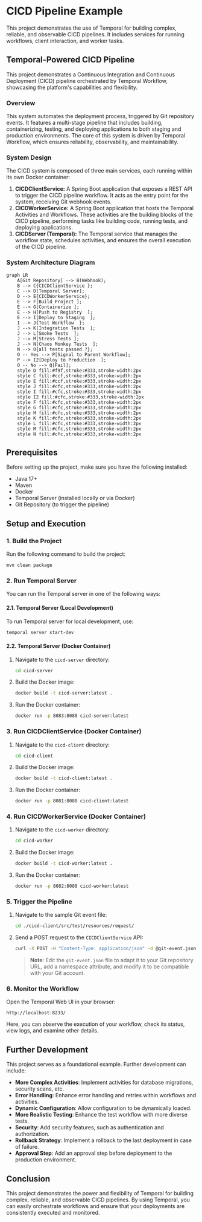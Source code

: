# CICD Pipeline Example

This project demonstrates the use of Temporal for building complex, reliable, and observable CICD pipelines. It includes services for running workflows, client interaction, and worker tasks.

## Temporal-Powered CICD Pipeline

This project demonstrates a Continuous Integration and Continuous Deployment (CICD) pipeline orchestrated by Temporal Workflow, showcasing the platform's capabilities and flexibility.

### Overview

This system automates the deployment process, triggered by Git repository events. It features a multi-stage pipeline that includes building, containerizing, testing, and deploying applications to both staging and production environments. The core of this system is driven by Temporal Workflow, which ensures reliability, observability, and maintainability.

### System Design

The CICD system is composed of three main services, each running within its own Docker container:

1.  **CICDClientService:** A Spring Boot application that exposes a REST API to trigger the CICD pipeline workflow. It acts as the entry point for the system, receiving Git webhook events.
2.  **CICDWorkerService:** A Spring Boot application that hosts the Temporal Activities and Workflows. These activities are the building blocks of the CICD pipeline, performing tasks like building code, running tests, and deploying applications.
3.  **CICDServer (Temporal):** The Temporal service that manages the workflow state, schedules activities, and ensures the overall execution of the CICD pipeline.

### System Architecture Diagram

```mermaid
graph LR
    A[Git Repository] --> B(Webhook);
    B --> C{CICDClientService };
    C --> D[Temporal Server];
    D --> E{CICDWorkerService};
    E --> F[Build Project ];
    E --> G[Containerize ];
    E --> H[Push to Registry  ];
    E --> I[Deploy to Staging  ];
    I --> J{Test Workflow  };
    J --> K[Integration Tests  ];
    J --> L[Smoke Tests  ];
    J --> M[Stress Tests ];
    J --> N[Chaos Monkey Tests  ];
    N --> O{all tests passed ?};
    O -- Yes --> P[Signal to Parent Workflow];
    P --> I2[Deploy to Production  ];
    O -- No --> Q[Fail];
    style D fill:#f9f,stroke:#333,stroke-width:2px
    style C fill:#ccf,stroke:#333,stroke-width:2px
    style E fill:#ccf,stroke:#333,stroke-width:2px
    style J fill:#cfc,stroke:#333,stroke-width:2px
    style I fill:#cfc,stroke:#333,stroke-width:2px
    style I2 fill:#cfc,stroke:#333,stroke-width:2px
    style F fill:#cfc,stroke:#333,stroke-width:2px
    style G fill:#cfc,stroke:#333,stroke-width:2px
    style H fill:#cfc,stroke:#333,stroke-width:2px
    style K fill:#cfc,stroke:#333,stroke-width:2px
    style L fill:#cfc,stroke:#333,stroke-width:2px
    style M fill:#cfc,stroke:#333,stroke-width:2px
    style N fill:#cfc,stroke:#333,stroke-width:2px
```

## Prerequisites

Before setting up the project, make sure you have the following installed:

- Java 17+
- Maven
- Docker
- Temporal Server (installed locally or via Docker)
- Git Repository (to trigger the pipeline)

## Setup and Execution

### 1. Build the Project

Run the following command to build the project:

```bash
mvn clean package
```

### 2. Run Temporal Server

You can run the Temporal server in one of the following ways:

#### 2.1. Temporal Server (Local Development)

To run Temporal server for local development, use:

```bash
temporal server start-dev
```

#### 2.2. Temporal Server (Docker Container)

1. Navigate to the `cicd-server` directory:

    ```bash
    cd cicd-server
    ```

2. Build the Docker image:

    ```bash
    docker build -t cicd-server:latest .
    ```

3. Run the Docker container:

    ```bash
    docker run -p 8083:8080 cicd-server:latest
    ```

### 3. Run CICDClientService (Docker Container)

1. Navigate to the `cicd-client` directory:

    ```bash
    cd cicd-client
    ```

2. Build the Docker image:

    ```bash
    docker build -t cicd-client:latest .
    ```

3. Run the Docker container:

    ```bash
    docker run -p 8081:8080 cicd-client:latest
    ```

### 4. Run CICDWorkerService (Docker Container)

1. Navigate to the `cicd-worker` directory:

    ```bash
    cd cicd-worker
    ```

2. Build the Docker image:

    ```bash
    docker build -t cicd-worker:latest .
    ```

3. Run the Docker container:

    ```bash
    docker run -p 8082:8080 cicd-worker:latest
    ```

### 5. Trigger the Pipeline

1. Navigate to the sample Git event file:

    ```bash
    cd ./cicd-client/src/test/resources/request/
    ```

2. Send a POST request to the `CICDClientService` API:

    ```bash
    curl -X POST -H "Content-Type: application/json" -d @git-event.json http://localhost:8081/api/v1/cicd/pipeline
    ```

    > **Note**: Edit the `git-event.json` file to adapt it to your Git repository URL, add a namespace attribute, and modify it to be compatible with your Git account.

### 6. Monitor the Workflow

Open the Temporal Web UI in your browser:

```
http://localhost:8233/
```

Here, you can observe the execution of your workflow, check its status, view logs, and examine other details.

## Further Development

This project serves as a foundational example. Further development can include:

- **More Complex Activities**: Implement activities for database migrations, security scans, etc.
- **Error Handling**: Enhance error handling and retries within workflows and activities.
- **Dynamic Configuration**: Allow configuration to be dynamically loaded.
- **More Realistic Testing**: Enhance the test workflow with more diverse tests.
- **Security**: Add security features, such as authentication and authorization.
- **Rollback Strategy**: Implement a rollback to the last deployment in case of failure.
- **Approval Step**: Add an approval step before deployment to the production environment.

## Conclusion

This project demonstrates the power and flexibility of Temporal for building complex, reliable, and observable CICD pipelines. By using Temporal, you can easily orchestrate workflows and ensure that your deployments are consistently executed and monitored.

